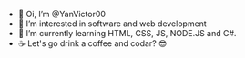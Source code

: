 - 👋 Oi, I’m @YanVictor00
- 👀 I’m interested in software and web development
- 🌱 I’m currently learning HTML, CSS, JS, NODE.JS and C#.
- ☕ Let's go drink a coffee and codar?  😎
<!---
YanVictor00/YanVictor00 is a ✨ special ✨ repository because its `README.md` (this file) appears on your GitHub profile.
You can click the Preview link to take a look at your changes.
--->
